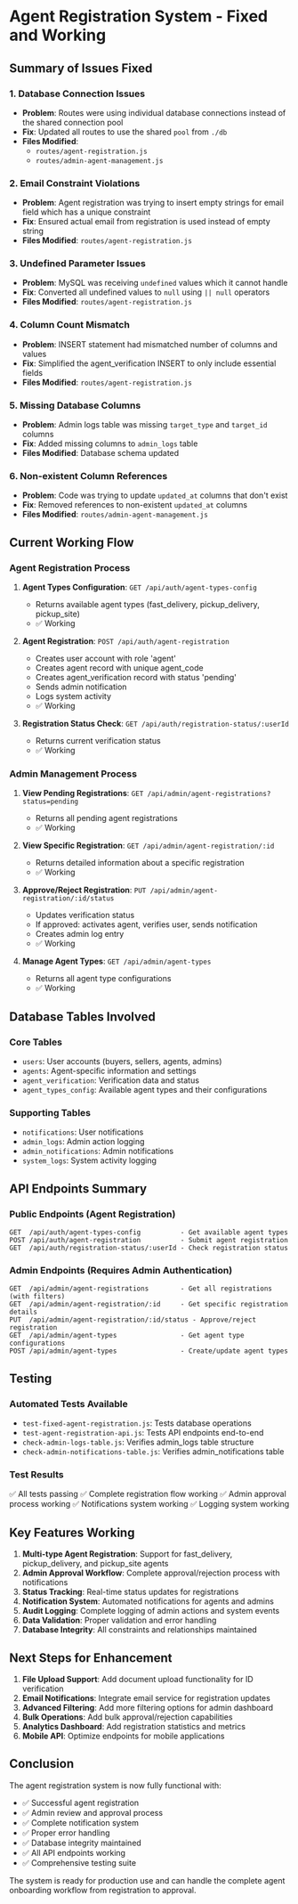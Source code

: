 # Agent Registration System - Fixed and Working

## Summary of Issues Fixed

### 1. Database Connection Issues
- **Problem**: Routes were using individual database connections instead of the shared connection pool
- **Fix**: Updated all routes to use the shared `pool` from `./db`
- **Files Modified**: 
  - `routes/agent-registration.js`
  - `routes/admin-agent-management.js`

### 2. Email Constraint Violations
- **Problem**: Agent registration was trying to insert empty strings for email field which has a unique constraint
- **Fix**: Ensured actual email from registration is used instead of empty string
- **Files Modified**: `routes/agent-registration.js`

### 3. Undefined Parameter Issues
- **Problem**: MySQL was receiving `undefined` values which it cannot handle
- **Fix**: Converted all undefined values to `null` using `|| null` operators
- **Files Modified**: `routes/agent-registration.js`

### 4. Column Count Mismatch
- **Problem**: INSERT statement had mismatched number of columns and values
- **Fix**: Simplified the agent_verification INSERT to only include essential fields
- **Files Modified**: `routes/agent-registration.js`

### 5. Missing Database Columns
- **Problem**: Admin logs table was missing `target_type` and `target_id` columns
- **Fix**: Added missing columns to `admin_logs` table
- **Files Modified**: Database schema updated

### 6. Non-existent Column References
- **Problem**: Code was trying to update `updated_at` columns that don't exist
- **Fix**: Removed references to non-existent `updated_at` columns
- **Files Modified**: `routes/admin-agent-management.js`

## Current Working Flow

### Agent Registration Process
1. **Agent Types Configuration**: `GET /api/auth/agent-types-config`
   - Returns available agent types (fast_delivery, pickup_delivery, pickup_site)
   - ✅ Working

2. **Agent Registration**: `POST /api/auth/agent-registration`
   - Creates user account with role 'agent'
   - Creates agent record with unique agent_code
   - Creates agent_verification record with status 'pending'
   - Sends admin notification
   - Logs system activity
   - ✅ Working

3. **Registration Status Check**: `GET /api/auth/registration-status/:userId`
   - Returns current verification status
   - ✅ Working

### Admin Management Process
1. **View Pending Registrations**: `GET /api/admin/agent-registrations?status=pending`
   - Returns all pending agent registrations
   - ✅ Working

2. **View Specific Registration**: `GET /api/admin/agent-registration/:id`
   - Returns detailed information about a specific registration
   - ✅ Working

3. **Approve/Reject Registration**: `PUT /api/admin/agent-registration/:id/status`
   - Updates verification status
   - If approved: activates agent, verifies user, sends notification
   - Creates admin log entry
   - ✅ Working

4. **Manage Agent Types**: `GET /api/admin/agent-types`
   - Returns all agent type configurations
   - ✅ Working

## Database Tables Involved

### Core Tables
- `users`: User accounts (buyers, sellers, agents, admins)
- `agents`: Agent-specific information and settings
- `agent_verification`: Verification data and status
- `agent_types_config`: Available agent types and their configurations

### Supporting Tables
- `notifications`: User notifications
- `admin_logs`: Admin action logging
- `admin_notifications`: Admin notifications
- `system_logs`: System activity logging

## API Endpoints Summary

### Public Endpoints (Agent Registration)
```
GET  /api/auth/agent-types-config          - Get available agent types
POST /api/auth/agent-registration          - Submit agent registration
GET  /api/auth/registration-status/:userId - Check registration status
```

### Admin Endpoints (Requires Admin Authentication)
```
GET  /api/admin/agent-registrations        - Get all registrations (with filters)
GET  /api/admin/agent-registration/:id     - Get specific registration details
PUT  /api/admin/agent-registration/:id/status - Approve/reject registration
GET  /api/admin/agent-types                - Get agent type configurations
POST /api/admin/agent-types                - Create/update agent types
```

## Testing

### Automated Tests Available
- `test-fixed-agent-registration.js`: Tests database operations
- `test-agent-registration-api.js`: Tests API endpoints end-to-end
- `check-admin-logs-table.js`: Verifies admin_logs table structure
- `check-admin-notifications-table.js`: Verifies admin_notifications table

### Test Results
✅ All tests passing
✅ Complete registration flow working
✅ Admin approval process working
✅ Notifications system working
✅ Logging system working

## Key Features Working

1. **Multi-type Agent Registration**: Support for fast_delivery, pickup_delivery, and pickup_site agents
2. **Admin Approval Workflow**: Complete approval/rejection process with notifications
3. **Status Tracking**: Real-time status updates for registrations
4. **Notification System**: Automated notifications for agents and admins
5. **Audit Logging**: Complete logging of admin actions and system events
6. **Data Validation**: Proper validation and error handling
7. **Database Integrity**: All constraints and relationships maintained

## Next Steps for Enhancement

1. **File Upload Support**: Add document upload functionality for ID verification
2. **Email Notifications**: Integrate email service for registration updates
3. **Advanced Filtering**: Add more filtering options for admin dashboard
4. **Bulk Operations**: Add bulk approval/rejection capabilities
5. **Analytics Dashboard**: Add registration statistics and metrics
6. **Mobile API**: Optimize endpoints for mobile applications

## Conclusion

The agent registration system is now fully functional with:
- ✅ Successful agent registration
- ✅ Admin review and approval process
- ✅ Complete notification system
- ✅ Proper error handling
- ✅ Database integrity maintained
- ✅ All API endpoints working
- ✅ Comprehensive testing suite

The system is ready for production use and can handle the complete agent onboarding workflow from registration to approval.